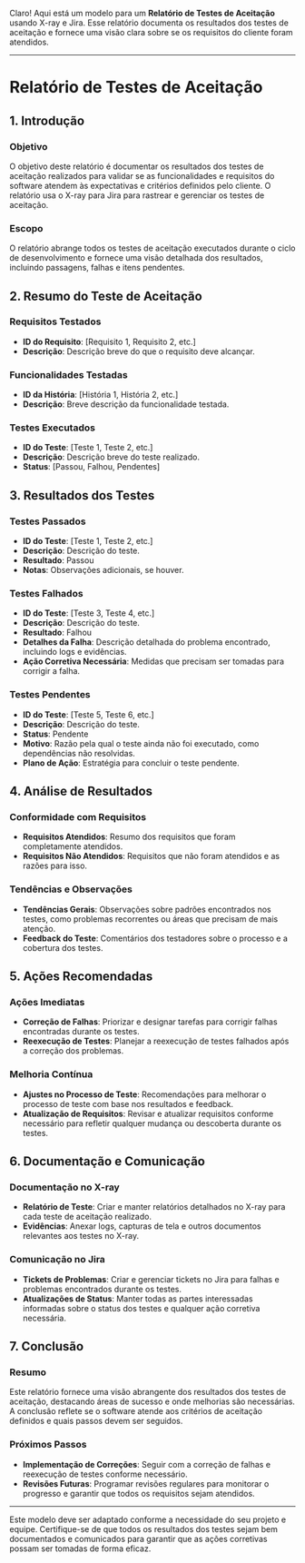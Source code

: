 Claro! Aqui está um modelo para um **Relatório de Testes de Aceitação** usando X-ray e Jira. Esse relatório documenta os resultados dos testes de aceitação e fornece uma visão clara sobre se os requisitos do cliente foram atendidos.

---

# Relatório de Testes de Aceitação

## 1. Introdução

### Objetivo
O objetivo deste relatório é documentar os resultados dos testes de aceitação realizados para validar se as funcionalidades e requisitos do software atendem às expectativas e critérios definidos pelo cliente. O relatório usa o X-ray para Jira para rastrear e gerenciar os testes de aceitação.

### Escopo
O relatório abrange todos os testes de aceitação executados durante o ciclo de desenvolvimento e fornece uma visão detalhada dos resultados, incluindo passagens, falhas e itens pendentes.

## 2. Resumo do Teste de Aceitação

### Requisitos Testados
- **ID do Requisito**: [Requisito 1, Requisito 2, etc.]
- **Descrição**: Descrição breve do que o requisito deve alcançar.

### Funcionalidades Testadas
- **ID da História**: [História 1, História 2, etc.]
- **Descrição**: Breve descrição da funcionalidade testada.

### Testes Executados
- **ID do Teste**: [Teste 1, Teste 2, etc.]
- **Descrição**: Descrição breve do teste realizado.
- **Status**: [Passou, Falhou, Pendentes]

## 3. Resultados dos Testes

### Testes Passados
- **ID do Teste**: [Teste 1, Teste 2, etc.]
- **Descrição**: Descrição do teste.
- **Resultado**: Passou
- **Notas**: Observações adicionais, se houver.

### Testes Falhados
- **ID do Teste**: [Teste 3, Teste 4, etc.]
- **Descrição**: Descrição do teste.
- **Resultado**: Falhou
- **Detalhes da Falha**: Descrição detalhada do problema encontrado, incluindo logs e evidências.
- **Ação Corretiva Necessária**: Medidas que precisam ser tomadas para corrigir a falha.

### Testes Pendentes
- **ID do Teste**: [Teste 5, Teste 6, etc.]
- **Descrição**: Descrição do teste.
- **Status**: Pendente
- **Motivo**: Razão pela qual o teste ainda não foi executado, como dependências não resolvidas.
- **Plano de Ação**: Estratégia para concluir o teste pendente.

## 4. Análise de Resultados

### Conformidade com Requisitos
- **Requisitos Atendidos**: Resumo dos requisitos que foram completamente atendidos.
- **Requisitos Não Atendidos**: Requisitos que não foram atendidos e as razões para isso.

### Tendências e Observações
- **Tendências Gerais**: Observações sobre padrões encontrados nos testes, como problemas recorrentes ou áreas que precisam de mais atenção.
- **Feedback do Teste**: Comentários dos testadores sobre o processo e a cobertura dos testes.

## 5. Ações Recomendadas

### Ações Imediatas
- **Correção de Falhas**: Priorizar e designar tarefas para corrigir falhas encontradas durante os testes.
- **Reexecução de Testes**: Planejar a reexecução de testes falhados após a correção dos problemas.

### Melhoria Contínua
- **Ajustes no Processo de Teste**: Recomendações para melhorar o processo de teste com base nos resultados e feedback.
- **Atualização de Requisitos**: Revisar e atualizar requisitos conforme necessário para refletir qualquer mudança ou descoberta durante os testes.

## 6. Documentação e Comunicação

### Documentação no X-ray
- **Relatório de Teste**: Criar e manter relatórios detalhados no X-ray para cada teste de aceitação realizado.
- **Evidências**: Anexar logs, capturas de tela e outros documentos relevantes aos testes no X-ray.

### Comunicação no Jira
- **Tickets de Problemas**: Criar e gerenciar tickets no Jira para falhas e problemas encontrados durante os testes.
- **Atualizações de Status**: Manter todas as partes interessadas informadas sobre o status dos testes e qualquer ação corretiva necessária.

## 7. Conclusão

### Resumo
Este relatório fornece uma visão abrangente dos resultados dos testes de aceitação, destacando áreas de sucesso e onde melhorias são necessárias. A conclusão reflete se o software atende aos critérios de aceitação definidos e quais passos devem ser seguidos.

### Próximos Passos
- **Implementação de Correções**: Seguir com a correção de falhas e reexecução de testes conforme necessário.
- **Revisões Futuras**: Programar revisões regulares para monitorar o progresso e garantir que todos os requisitos sejam atendidos.

---

Este modelo deve ser adaptado conforme a necessidade do seu projeto e equipe. Certifique-se de que todos os resultados dos testes sejam bem documentados e comunicados para garantir que as ações corretivas possam ser tomadas de forma eficaz.